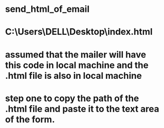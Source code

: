 # send_html_of_email
# C:\Users\DELL\Desktop\index.html
# assumed that the mailer will have this code in local machine and the .html file is also in local machine 
# step one to copy the path of the .html file and paste it to the text area of the form.
